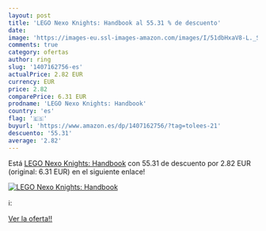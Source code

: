 ```yaml
---
layout: post
title: 'LEGO Nexo Knights: Handbook al 55.31 % de descuento'
date: 
image: 'https://images-eu.ssl-images-amazon.com/images/I/51dbHxaV8-L._SL200_.jpg'
comments: true
category: ofertas
author: ring
slug: '1407162756-es'
actualPrice: 2.82 EUR
currency: EUR
price: 2.82
comparePrice: 6.31 EUR
prodname: 'LEGO Nexo Knights: Handbook'
country: 'es'
flag: '🇪🇸'
buyurl: 'https://www.amazon.es/dp/1407162756/?tag=tolees-21'
descuento: '55.31'
average: '2.82'
---
```


Está [LEGO Nexo Knights: Handbook](https://www.amazon.es/dp/1407162756/?tag=tolees-21) con 55.31 de descuento por 2.82 EUR (original: 6.31 EUR) en el siguiente enlace!

[![LEGO Nexo Knights: Handbook](https://images-eu.ssl-images-amazon.com/images/I/51dbHxaV8-L._SL200_.jpg)](https://www.amazon.es/dp/1407162756/?tag=tolees-21)

ℹ️:


[Ver la oferta!!](https://www.amazon.es/dp/1407162756/?tag=tolees-21)
